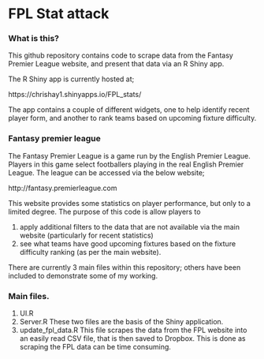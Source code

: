 # FPL Stat attack
### What is this?
This github repository contains code to scrape data from the Fantasy Premier League website, and present that data via an R Shiny app.

The R Shiny app is currently hosted at;

<html>https://chrishay1.shinyapps.io/FPL_stats/</html>

The app contains a couple of different widgets, one to help identify recent player form, and another to rank teams based on upcoming 
fixture difficulty.

### Fantasy premier league
The Fantasy Premier League is a game run by the English Premier League. Players in this game select footballers playing in the real
English Premier League. The league can be accessed via the below website;

<html> http://fantasy.premierleague.com </html>

This website provides some statistics on player performance, but only to a limited degree. The purpose of this code is allow players
to 
1. apply additional filters to the data that are not available via the main website (particularly for recent statistics)
2. see what teams have good upcoming fixtures based on the fixture difficulty ranking (as per the main website).

There are currently 3 main files within this repository; others have been included to demonstrate some of my working.

### Main files.
1. UI.R
2. Server.R 
These two files are the basis of the Shiny application. 
3. update_fpl_data.R
This file scrapes the data from the FPL website into an easily read CSV file, that is then saved to Dropbox. This is done as scraping the 
FPL data can be time consuming. 
